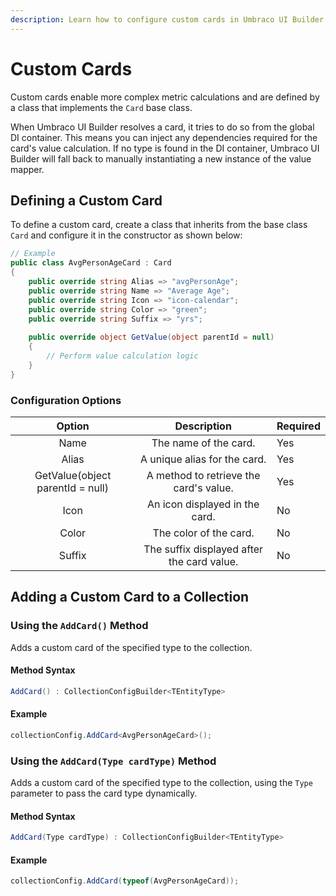 ```yaml
---
description: Learn how to configure custom cards in Umbraco UI Builder.
---
```


# Custom Cards

Custom cards enable more complex metric calculations and are defined by a class that implements the `Card` base class.

When Umbraco UI Builder resolves a card, it tries to do so from the global DI container. This means you can inject any dependencies required for the card's value calculation. If no type is found in the DI container, Umbraco UI Builder will fall back to manually instantiating a new instance of the value mapper.

## Defining a Custom Card

To define a custom card, create a class that inherits from the base class `Card` and configure it in the constructor as shown below:

````csharp
// Example
public class AvgPersonAgeCard : Card
{
    public override string Alias => "avgPersonAge";
    public override string Name => "Average Age";
    public override string Icon => "icon-calendar";
    public override string Color => "green";
    public override string Suffix => "yrs";
        
    public override object GetValue(object parentId = null)
    {
        // Perform value calculation logic
    }
}
````

### Configuration Options

|              Option              |                 Description                | Required |
|:--------------------------------:|:------------------------------------------:|----------|
| Name                             | The name of the card.                      | Yes      |
| Alias                            | A unique alias for the card.               | Yes      |
| GetValue(object parentId = null) | A method to retrieve the card's value.     | Yes      |
| Icon                             | An icon displayed in the card.             | No       |
| Color                            | The color of the card.                     | No       |
| Suffix                           | The suffix displayed after the card value. | No       |

## Adding a Custom Card to a Collection

### Using the `AddCard()` Method

Adds a custom card of the specified type to the collection.

#### Method Syntax

```cs
AddCard() : CollectionConfigBuilder<TEntityType>
```

#### Example

````csharp
collectionConfig.AddCard<AvgPersonAgeCard>();
````

### Using the `AddCard(Type cardType)` Method

Adds a custom card of the specified type to the collection, using the `Type` parameter to pass the card type dynamically.

#### Method Syntax

```cs
AddCard(Type cardType) : CollectionConfigBuilder<TEntityType>
```

#### Example

````csharp
collectionConfig.AddCard(typeof(AvgPersonAgeCard));
````
